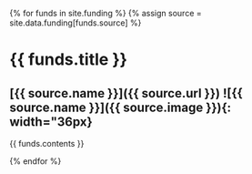 {% for funds in site.funding %}
{% assign source = site.data.funding[funds.source] %}

# {{ funds.title }}
## [{{ source.name }}]({{ source.url }}) ![{{ source.name }}]({{ source.image }}){: width="36px}

{{ funds.contents }}

{% endfor %}
